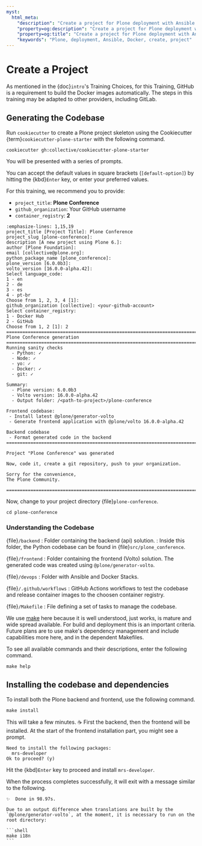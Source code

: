 ```yaml
---
myst:
  html_meta:
    "description": "Create a project for Plone deployment with Ansible and Docker"
    "property=og:description": "Create a project for Plone deployment with Ansible and Docker"
    "property=og:title": "Create a project for Plone deployment with Ansible and Docker"
    "keywords": "Plone, deployment, Ansible, Docker, create, project"
---
```


# Create a Project

As mentioned in the {doc}`intro`'s Training Choices, for this Training, GitHub is a requirement to build the Docker images automatically.
The steps in this training may be adapted to other providers, including GitLab.

## Generating the Codebase

Run `cookiecutter` to create a Plone project skeleton using the Cookiecutter {term}`cookiecutter-plone-starter` with the following command.

```{code-block} shell
cookiecutter gh:collective/cookiecutter-plone-starter
```

You will be presented with a series of prompts.

You can accept the default values in square brackets (`[default-option]`) by hitting the {kbd}`Enter` key, or enter your preferred values.

For this training, we recommend you to provide:

- `project_title`: **Plone Conference**
- `github_organization`: Your GitHub username
- `container_registry`: **2**

```{code-block} console
:emphasize-lines: 1,15,19
project_title [Project Title]: Plone Conference
project_slug [plone-conference]:
description [A new project using Plone 6.]:
author [Plone Foundation]:
email [collective@plone.org]:
python_package_name [plone_conference]:
plone_version [6.0.0b3]:
volto_version [16.0.0-alpha.42]:
Select language_code:
1 - en
2 - de
3 - es
4 - pt-br
Choose from 1, 2, 3, 4 [1]:
github_organization [collective]: <your-github-account>
Select container_registry:
1 - Docker Hub
2 - GitHub
Choose from 1, 2 [1]: 2
================================================================================
Plone Conference generation
================================================================================
Running sanity checks
  - Python: ✓
  - Node: ✓
  - yo: ✓
  - Docker: ✓
  - git: ✓

Summary:
  - Plone version: 6.0.0b3
  - Volto version: 16.0.0-alpha.42
  - Output folder: /<path-to-project>/plone-conference

Frontend codebase:
 - Install latest @plone/generator-volto
 - Generate frontend application with @plone/volto 16.0.0-alpha.42

Backend codebase
 - Format generated code in the backend
================================================================================

Project "Plone Conference" was generated

Now, code it, create a git repository, push to your organization.

Sorry for the convenience,
The Plone Community.

================================================================================
```

Now, change to your project directory {file}`plone-conference`.

```shell
cd plone-conference
```

### Understanding the Codebase

{file}`/backend`
: Folder containing the backend (api) solution.
: Inside this folder, the Python codebase can be found in {file}`src/plone_conference`.

{file}`/frontend`
: Folder containing the frontend (Volto) solution. The generated code was created using `@plone/generator-volto`.

{file}`/devops`
: Folder with Ansible and Docker Stacks.

{file}`/.github/workflows`
: GitHub Actions workflows to test the codebase and release container images to the choosen container registry.

{file}`/Makefile`
: File defining a set of tasks to manage the codebase.

We use [make](https://www.gnu.org/software/make/) here because it is well understood, just works, is mature and wide spread available.
For build and deployment this is an important criteria.
Future plans are to use make's dependency management and include capabilities more here, and in the dependent Makefiles.

To see all available commands and their descriptions, enter the following command.

```{code-block} shell
make help
```

## Installing the codebase and dependencies

To install both the Plone backend and frontend, use the following command.

```{code-block} shell
make install
```

This will take a few minutes.
☕️
First the backend, then the frontend will be installed.
At the start of the frontend installation part, you might see a prompt.

```console
Need to install the following packages:
  mrs-developer
Ok to proceed? (y)
```

Hit the {kbd}`Enter` key to proceed and install `mrs-developer`.

When the process completes successfully, it will exit with a message similar to the following.

```console
✨  Done in 98.97s.
```

````{note}
Due to an output difference when translations are built by the `@plone/generator-volto`, at the moment, it is necessary to run on the root directory:

```shell
make i18n
```
````
